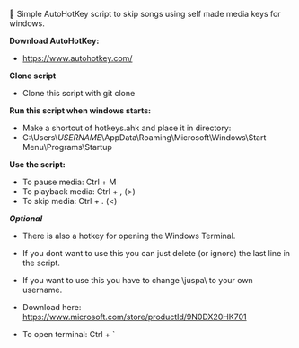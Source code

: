 :banana: Simple AutoHotKey script to skip songs using self made media keys for windows.

**Download AutoHotKey:**
- https://www.autohotkey.com/

**Clone script**
- Clone this script with git clone

**Run this script when windows starts:**
- Make a shortcut of hotkeys.ahk and place it in directory:
- C:\Users\\_USERNAME_\AppData\Roaming\Microsoft\Windows\Start Menu\Programs\Startup

**Use the script:**
- To pause media:     Ctrl + M
- To playback media:  Ctrl + , (>)
- To skip media:      Ctrl + . (<)

**_Optional_**
- There is also a hotkey for opening the Windows Terminal.
- If you dont want to use this you can just delete (or ignore) the last line in the script. 
- If you want to use this you have to change \juspa\ to your own username.

- Download here: https://www.microsoft.com/store/productId/9N0DX20HK701
- To open terminal:   Ctrl + `
